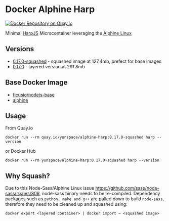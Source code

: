 # Docker Alphine Harp

[![Docker Repository on Quay.io](https://quay.io/repository/yunspace/alphine-harp/status "Docker Repository on Quay.io")](https://quay.io/repository/yunspace/alphine-harp)

Minimal [HarpJS](http://harpjs.com) Microcontainer leveraging the [Alphine Linux](https://github.com/gliderlabs/docker-alpine)

## Versions

* [0.17.0-squashed](https://quay.io/repository/yunspace/alphine-harp?tag=0.17.0-squashed) - squashed image at 127.4mb, prefect for base images
* [0.17.0](https://quay.io/repository/yunspace/alphine-harp?tag=0.17.0) - layered version at 291.8mb

## Base Docker Image

* [ficusio/nodejs-base](https://registry.hub.docker.com/u/ficusio/nodejs-base/)
* [alphine](https://registry.hub.docker.com/_/alpine/)

## Usage

From Quay.io

    docker run --rm quay.io/yunspace/alphine-harp:0.17.0-squashed harp --version

or Docker Hub

    docker run --rm yunspace/alphine-harp:0.17.0-squashed harp --version

## Why Squash?

Due to this Node-Sass/Alphine Linux issue https://github.com/sass/node-sass/issues/808, node-sass binary needs to be re-compiled.
Dependency packages such as `python, make and g++` are pulled down to build `node-sass`, therefore they need to be cleaned up and squashed using:

    docker export <layered container> | docker import – <squashed image>
